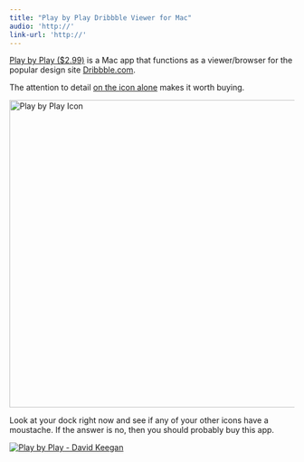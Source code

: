 ```yaml
---
title: "Play by Play Dribbble Viewer for Mac"
audio: 'http://'
link-url: 'http://'
---
```

<p><a href="http://click.linksynergy.com/fs-bin/stat?id=6PFrOqNV4B8&offerid=146261&type=3&subid=0&tmpid=1826&RD_PARM1=http%253A%252F%252Fitunes.apple.com%252Fca%252Fapp%252Fplay-by-play%252Fid474543724%253Fmt%253D12%2526uo%253D4%2526partnerId%253D30" target="itunes_store">Play by Play ($2.99)</a> is a Mac app that functions as a viewer/browser for the popular design site <a href="http://dribbble.com/">Dribbble.com</a>.</p>
<p>The attention to detail <a href="http://dribbble.com/shots/356510-Play-by-Play-icon">on the icon alone</a> makes it worth buying. </p>
<p><a href="https://chrisenns.com/wp-content/uploads/2011/12/pbp-large.png"><img src="https://chrisenns.com/wp-content/uploads/2011/12/pbp-large-725x543.png" alt="Play by Play Icon" title="Play by Play Icon" width="725" height="543" class="aligncenter size-large wp-image-19926" /></a></p>
<p>Look at your dock right now and see if any of your other icons have a moustache. If the answer is no, then you should probably buy this app.</p>
<p><a href="http://click.linksynergy.com/fs-bin/stat?id=6PFrOqNV4B8&offerid=146261&type=3&subid=0&tmpid=1826&RD_PARM1=http%253A%252F%252Fitunes.apple.com%252Fca%252Fapp%252Fplay-by-play%252Fid474543724%253Fmt%253D12%2526uo%253D4%2526partnerId%253D30" target="itunes_store"><img src="http://ax.phobos.apple.com.edgesuite.net/images/web/linkmaker/badge_macappstore-lrg.gif" alt="Play by Play - David Keegan" style="border: 0;"/></a></p>
